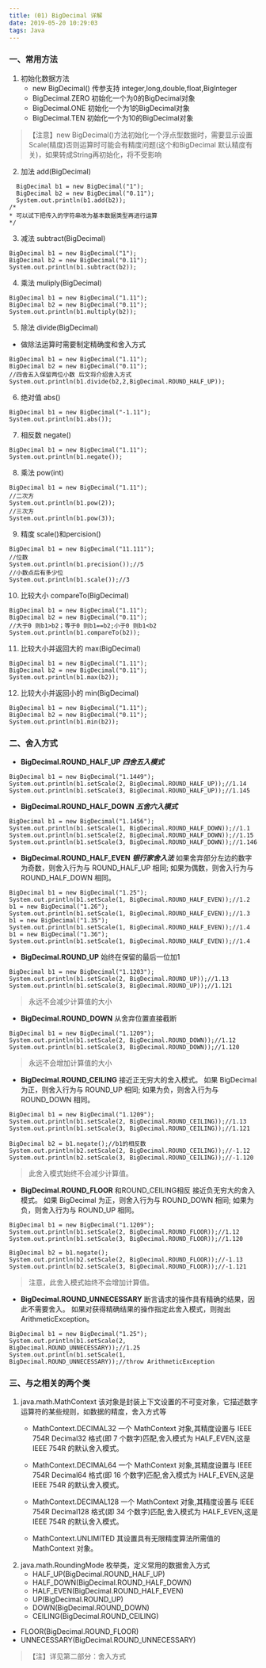 ```yaml
---
title: (01) BigDecimal 详解
date: 2019-05-20 10:29:03
tags: Java
---
```

### 一、常用方法
 1. 初始化数据方法
    - new BigDecimal() 传参支持 integer,long,double,float,BigInteger
    - BigDecimal.ZERO  初始化一个为0的BigDecimal对象
    - BigDecimal.ONE 初始化一个为1的BigDecimal对象
    - BigDecimal.TEN 初始化一个为10的BigDecimal对象
>【注意】new BigDecimal()方法初始化一个浮点型数据时，需要显示设置Scale(精度)否则运算时可能会有精度问题(这个和BigDecimal 默认精度有关)，如果转成String再初始化，将不受影响

<!--more-->
 2. 加法 add(BigDecimal)
``` 
  BigDecimal b1 = new BigDecimal("1");
  BigDecimal b2 = new BigDecimal("0.11");
  System.out.println(b1.add(b2));
/*
* 可以试下把传入的字符串改为基本数据类型再进行运算
*/
```
3. 减法 subtract(BigDecimal)
```
BigDecimal b1 = new BigDecimal("1");
BigDecimal b2 = new BigDecimal("0.11");
System.out.println(b1.subtract(b2));
```
 4. 乘法 muliply(BigDecimal)
```
BigDecimal b1 = new BigDecimal("1.11");
BigDecimal b2 = new BigDecimal("0.11");
System.out.println(b1.multiply(b2));
```
 5. 除法 divide(BigDecimal)
  - 做除法运算时需要制定精确度和舍入方式
```
BigDecimal b1 = new BigDecimal("1.11");
BigDecimal b2 = new BigDecimal("0.11");
//四舍五入保留两位小数 后文将介绍舍入方式
System.out.println(b1.divide(b2,2,BigDecimal.ROUND_HALF_UP));
```
6. 绝对值 abs()
```
BigDecimal b1 = new BigDecimal("-1.11");
System.out.println(b1.abs());
```
7. 相反数 negate()
```
BigDecimal b1 = new BigDecimal("1.11");
System.out.println(b1.negate());
```
8. 乘法 pow(int)
```
BigDecimal b1 = new BigDecimal("1.11");
//二次方
System.out.println(b1.pow(2));
//三次方
System.out.println(b1.pow(3));
```
9. 精度 scale()和percision()
```
BigDecimal b1 = new BigDecimal("11.111");
//位数
System.out.println(b1.precision());//5
//小数点后有多少位
System.out.println(b1.scale());//3
```
10. 比较大小 compareTo(BigDecimal)
```
BigDecimal b1 = new BigDecimal("1.11");
BigDecimal b2 = new BigDecimal("0.11");
//大于0 则b1>b2；等于0 则b1==b2;小于0 则b1<b2
System.out.println(b1.compareTo(b2));
```
11. 比较大小并返回大的 max(BigDecimal)
```
BigDecimal b1 = new BigDecimal("1.11");
BigDecimal b2 = new BigDecimal("0.11");
System.out.println(b1.max(b2));
```
12. 比较大小并返回小的 min(BigDecimal)
```
BigDecimal b1 = new BigDecimal("1.11");
BigDecimal b2 = new BigDecimal("0.11");
System.out.println(b1.min(b2));
```
### 二、舍入方式  
- **BigDecimal.ROUND_HALF_UP**
***四舍五入模式***
```
BigDecimal b1 = new BigDecimal("1.1449");
System.out.println(b1.setScale(2, BigDecimal.ROUND_HALF_UP));//1.14
System.out.println(b1.setScale(3, BigDecimal.ROUND_HALF_UP));//1.145
```
- **BigDecimal.ROUND_HALF_DOWN**
***五舍六入模式***
```
BigDecimal b1 = new BigDecimal("1.1456");
System.out.println(b1.setScale(1, BigDecimal.ROUND_HALF_DOWN));//1.1
System.out.println(b1.setScale(2, BigDecimal.ROUND_HALF_DOWN));//1.15
System.out.println(b1.setScale(3, BigDecimal.ROUND_HALF_DOWN));//1.146
```

- **BigDecimal.ROUND_HALF_EVEN**
***银行家舍入法***
如果舍弃部分左边的数字为奇数，则舍入行为与 ROUND_HALF_UP 相同;
如果为偶数，则舍入行为与 ROUND_HALF_DOWN 相同。
```
BigDecimal b1 = new BigDecimal("1.25");
System.out.println(b1.setScale(1, BigDecimal.ROUND_HALF_EVEN));//1.2
b1 = new BigDecimal("1.26");
System.out.println(b1.setScale(1, BigDecimal.ROUND_HALF_EVEN));//1.3
b1 = new BigDecimal("1.35");
System.out.println(b1.setScale(1, BigDecimal.ROUND_HALF_EVEN));//1.4
b1 = new BigDecimal("1.36");
System.out.println(b1.setScale(1, BigDecimal.ROUND_HALF_EVEN));//1.4
```

- **BigDecimal.ROUND_UP**
始终在保留的最后一位加1
```
BigDecimal b1 = new BigDecimal("1.1203");
System.out.println(b1.setScale(2, BigDecimal.ROUND_UP));//1.13
System.out.println(b1.setScale(3, BigDecimal.ROUND_UP));//1.121
```
>  永远不会减少计算值的大小

- **BigDecimal.ROUND_DOWN** 
从舍弃位置直接截断
```
BigDecimal b1 = new BigDecimal("1.1209");
System.out.println(b1.setScale(2, BigDecimal.ROUND_DOWN));//1.12
System.out.println(b1.setScale(3, BigDecimal.ROUND_DOWN));//1.120
```
>  永远不会增加计算值的大小

- **BigDecimal.ROUND_CEILING**
接近正无穷大的舍入模式。
如果 BigDecimal 为正，则舍入行为与 ROUND_UP 相同;
如果为负，则舍入行为与 ROUND_DOWN 相同。
```
BigDecimal b1 = new BigDecimal("1.1209");
System.out.println(b1.setScale(2, BigDecimal.ROUND_CEILING));//1.13
System.out.println(b1.setScale(3, BigDecimal.ROUND_CEILING));//1.121

BigDecimal b2 = b1.negate();//b1的相反数
System.out.println(b2.setScale(2, BigDecimal.ROUND_CEILING));//-1.12
System.out.println(b2.setScale(3, BigDecimal.ROUND_CEILING));//-1.120
```
>此舍入模式始终不会减少计算值。

- **BigDecimal.ROUND_FLOOR**
和ROUND_CEILING相反
接近负无穷大的舍入模式。
如果 BigDecimal 为正，则舍入行为与 ROUND_DOWN 相同;
如果为负，则舍入行为与 ROUND_UP 相同。
```
BigDecimal b1 = new BigDecimal("1.1209");
System.out.println(b1.setScale(2, BigDecimal.ROUND_FLOOR));//1.12
System.out.println(b1.setScale(3, BigDecimal.ROUND_FLOOR));//1.120

BigDecimal b2 = b1.negate();
System.out.println(b2.setScale(2, BigDecimal.ROUND_FLOOR));//-1.13
System.out.println(b2.setScale(3, BigDecimal.ROUND_FLOOR));//-1.121
```
>注意，此舍入模式始终不会增加计算值。


- **BigDecimal.ROUND_UNNECESSARY**
断言请求的操作具有精确的结果，因此不需要舍入。
如果对获得精确结果的操作指定此舍入模式，则抛出ArithmeticException。
```
BigDecimal b1 = new BigDecimal("1.25");
System.out.println(b1.setScale(2, BigDecimal.ROUND_UNNECESSARY));//1.25
System.out.println(b1.setScale(1, BigDecimal.ROUND_UNNECESSARY));//throw ArithmeticException
```
### 三、与之相关的两个类
1. java.math.MathContext
该对象是封装上下文设置的不可变对象，它描述数字运算符的某些规则，如数据的精度，舍入方式等  
    - MathContext.DECIMAL32
     一个 MathContext 对象,其精度设置与 IEEE 754R Decimal32 格式(即 7 个数字)匹配,舍入模式为 HALF_EVEN,这是 IEEE 754R 的默认舍入模式。

    - MathContext.DECIMAL64
 一个 MathContext 对象,其精度设置与 IEEE 754R Decimal64 格式(即 16 个数字)匹配,舍入模式为 HALF_EVEN,这是 IEEE 754R 的默认舍入模式。

    - MathContext.DECIMAL128 一个 MathContext 对象,其精度设置与 IEEE 754R Decimal128 格式(即 34 个数字)匹配,舍入模式为 HALF_EVEN,这是 IEEE 754R 的默认舍入模式。

    - MathContext.UNLIMITED
  其设置具有无限精度算法所需值的 MathContext 对象。
2. java.math.RoundingMode
  枚举类，定义常用的数据舍入方式
    - HALF_UP(BigDecimal.ROUND_HALF_UP)
    - HALF_DOWN(BigDecimal.ROUND_HALF_DOWN)
    - HALF_EVEN(BigDecimal.ROUND_HALF_EVEN)
    - UP(BigDecimal.ROUND_UP)
    - DOWN(BigDecimal.ROUND_DOWN)
    - CEILING(BigDecimal.ROUND_CEILING)
- FLOOR(BigDecimal.ROUND_FLOOR)
- UNNECESSARY(BigDecimal.ROUND_UNNECESSARY)
>【注】详见第二部分：舍入方式